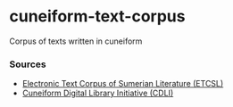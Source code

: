 # cuneiform-text-corpus
Corpus of texts written in cuneiform

### Sources
* [Electronic Text Corpus of Sumerian Literature (ETCSL)](http://etcsl.orinst.ox.ac.uk/)
* [Cuneiform Digital Library Initiative (CDLI)](https://cdli.ucla.edu/)
